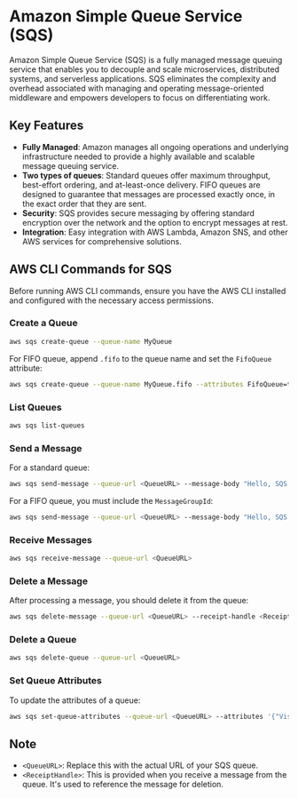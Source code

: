 # Amazon Simple Queue Service (SQS)

Amazon Simple Queue Service (SQS) is a fully managed message queuing service that enables you to decouple and scale microservices, distributed systems, and serverless applications. SQS eliminates the complexity and overhead associated with managing and operating message-oriented middleware and empowers developers to focus on differentiating work.

## Key Features

- **Fully Managed**: Amazon manages all ongoing operations and underlying infrastructure needed to provide a highly available and scalable message queuing service.
- **Two types of queues**: Standard queues offer maximum throughput, best-effort ordering, and at-least-once delivery. FIFO queues are designed to guarantee that messages are processed exactly once, in the exact order that they are sent.
- **Security**: SQS provides secure messaging by offering standard encryption over the network and the option to encrypt messages at rest.
- **Integration**: Easy integration with AWS Lambda, Amazon SNS, and other AWS services for comprehensive solutions.

## AWS CLI Commands for SQS

Before running AWS CLI commands, ensure you have the AWS CLI installed and configured with the necessary access permissions.

### Create a Queue

```bash
aws sqs create-queue --queue-name MyQueue
```

For FIFO queue, append `.fifo` to the queue name and set the `FifoQueue` attribute:

```bash
aws sqs create-queue --queue-name MyQueue.fifo --attributes FifoQueue=true
```

### List Queues

```bash
aws sqs list-queues
```

### Send a Message

For a standard queue:

```bash
aws sqs send-message --queue-url <QueueURL> --message-body "Hello, SQS!"
```

For a FIFO queue, you must include the `MessageGroupId`:

```bash
aws sqs send-message --queue-url <QueueURL> --message-body "Hello, SQS!" --message-group-id MyMessageGroupId
```

### Receive Messages

```bash
aws sqs receive-message --queue-url <QueueURL>
```

### Delete a Message

After processing a message, you should delete it from the queue:

```bash
aws sqs delete-message --queue-url <QueueURL> --receipt-handle <ReceiptHandle>
```

### Delete a Queue

```bash
aws sqs delete-queue --queue-url <QueueURL>
```

### Set Queue Attributes

To update the attributes of a queue:

```bash
aws sqs set-queue-attributes --queue-url <QueueURL> --attributes '{"VisibilityTimeout":"60"}'
```

## Note

- `<QueueURL>`: Replace this with the actual URL of your SQS queue.
- `<ReceiptHandle>`: This is provided when you receive a message from the queue. It's used to reference the message for deletion.
